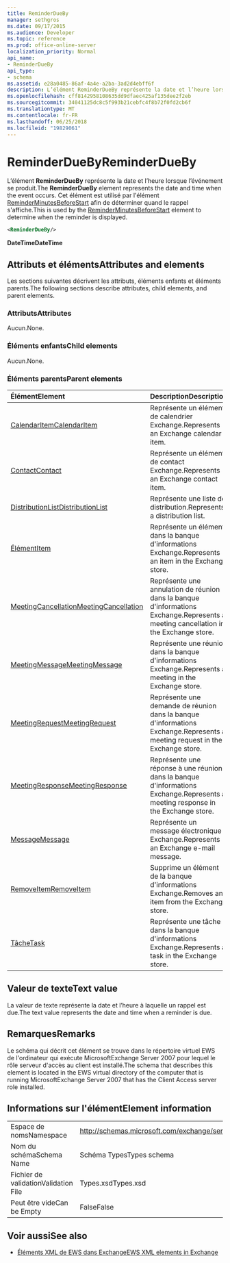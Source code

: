 ```yaml
---
title: ReminderDueBy
manager: sethgros
ms.date: 09/17/2015
ms.audience: Developer
ms.topic: reference
ms.prod: office-online-server
localization_priority: Normal
api_name:
- ReminderDueBy
api_type:
- schema
ms.assetid: e28a0485-86af-4a4e-a2ba-3ad2d4ebff6f
description: L’élément ReminderDueBy représente la date et l’heure lorsque l’événement se produit. Il est utilisé par l’élément ReminderMinutesBeforeStart pour déterminer quand le rappel s’affiche.
ms.openlocfilehash: cff8142958108635dd9dfaec425af135dee2f2eb
ms.sourcegitcommit: 34041125dc8c5f993b21cebfc4f8b72f0fd2cb6f
ms.translationtype: MT
ms.contentlocale: fr-FR
ms.lasthandoff: 06/25/2018
ms.locfileid: "19829061"
---
```

# <a name="reminderdueby"></a><span data-ttu-id="0010c-104">ReminderDueBy</span><span class="sxs-lookup"><span data-stu-id="0010c-104">ReminderDueBy</span></span>

<span data-ttu-id="0010c-105">L’élément **ReminderDueBy** représente la date et l’heure lorsque l’événement se produit.</span><span class="sxs-lookup"><span data-stu-id="0010c-105">The **ReminderDueBy** element represents the date and time when the event occurs.</span></span> <span data-ttu-id="0010c-106">Cet élément est utilisé par l'élément [ReminderMinutesBeforeStart](reminderminutesbeforestart.md) afin de déterminer quand le rappel s'affiche.</span><span class="sxs-lookup"><span data-stu-id="0010c-106">This is used by the [ReminderMinutesBeforeStart](reminderminutesbeforestart.md) element to determine when the reminder is displayed.</span></span> 
  
```xml
<ReminderDueBy/>
```

 <span data-ttu-id="0010c-107">**DateTime**</span><span class="sxs-lookup"><span data-stu-id="0010c-107">**DateTime**</span></span>
## <a name="attributes-and-elements"></a><span data-ttu-id="0010c-108">Attributs et éléments</span><span class="sxs-lookup"><span data-stu-id="0010c-108">Attributes and elements</span></span>

<span data-ttu-id="0010c-109">Les sections suivantes décrivent les attributs, éléments enfants et éléments parents.</span><span class="sxs-lookup"><span data-stu-id="0010c-109">The following sections describe attributes, child elements, and parent elements.</span></span>
  
### <a name="attributes"></a><span data-ttu-id="0010c-110">Attributs</span><span class="sxs-lookup"><span data-stu-id="0010c-110">Attributes</span></span>

<span data-ttu-id="0010c-111">Aucun.</span><span class="sxs-lookup"><span data-stu-id="0010c-111">None.</span></span>
  
### <a name="child-elements"></a><span data-ttu-id="0010c-112">Éléments enfants</span><span class="sxs-lookup"><span data-stu-id="0010c-112">Child elements</span></span>

<span data-ttu-id="0010c-113">Aucun.</span><span class="sxs-lookup"><span data-stu-id="0010c-113">None.</span></span>
  
### <a name="parent-elements"></a><span data-ttu-id="0010c-114">Éléments parents</span><span class="sxs-lookup"><span data-stu-id="0010c-114">Parent elements</span></span>

|<span data-ttu-id="0010c-115">**Élément**</span><span class="sxs-lookup"><span data-stu-id="0010c-115">**Element**</span></span>|<span data-ttu-id="0010c-116">**Description**</span><span class="sxs-lookup"><span data-stu-id="0010c-116">**Description**</span></span>|
|:-----|:-----|
|[<span data-ttu-id="0010c-117">CalendarItem</span><span class="sxs-lookup"><span data-stu-id="0010c-117">CalendarItem</span></span>](calendaritem.md) <br/> |<span data-ttu-id="0010c-118">Représente un élément de calendrier Exchange.</span><span class="sxs-lookup"><span data-stu-id="0010c-118">Represents an Exchange calendar item.</span></span>  <br/> |
|[<span data-ttu-id="0010c-119">Contact</span><span class="sxs-lookup"><span data-stu-id="0010c-119">Contact</span></span>](contact.md) <br/> |<span data-ttu-id="0010c-120">Représente un élément de contact Exchange.</span><span class="sxs-lookup"><span data-stu-id="0010c-120">Represents an Exchange contact item.</span></span>  <br/> |
|[<span data-ttu-id="0010c-121">DistributionList</span><span class="sxs-lookup"><span data-stu-id="0010c-121">DistributionList</span></span>](distributionlist.md) <br/> |<span data-ttu-id="0010c-122">Représente une liste de distribution.</span><span class="sxs-lookup"><span data-stu-id="0010c-122">Represents a distribution list.</span></span>  <br/> |
|[<span data-ttu-id="0010c-123">Élément</span><span class="sxs-lookup"><span data-stu-id="0010c-123">Item</span></span>](item.md) <br/> |<span data-ttu-id="0010c-124">Représente un élément dans la banque d'informations Exchange.</span><span class="sxs-lookup"><span data-stu-id="0010c-124">Represents an item in the Exchange store.</span></span>  <br/> |
|[<span data-ttu-id="0010c-125">MeetingCancellation</span><span class="sxs-lookup"><span data-stu-id="0010c-125">MeetingCancellation</span></span>](meetingcancellation.md) <br/> |<span data-ttu-id="0010c-126">Représente une annulation de réunion dans la banque d'informations Exchange.</span><span class="sxs-lookup"><span data-stu-id="0010c-126">Represents a meeting cancellation in the Exchange store.</span></span>  <br/> |
|[<span data-ttu-id="0010c-127">MeetingMessage</span><span class="sxs-lookup"><span data-stu-id="0010c-127">MeetingMessage</span></span>](meetingmessage.md) <br/> |<span data-ttu-id="0010c-128">Représente une réunion dans la banque d'informations Exchange.</span><span class="sxs-lookup"><span data-stu-id="0010c-128">Represents a meeting in the Exchange store.</span></span>  <br/> |
|[<span data-ttu-id="0010c-129">MeetingRequest</span><span class="sxs-lookup"><span data-stu-id="0010c-129">MeetingRequest</span></span>](meetingrequest.md) <br/> |<span data-ttu-id="0010c-130">Représente une demande de réunion dans la banque d'informations Exchange.</span><span class="sxs-lookup"><span data-stu-id="0010c-130">Represents a meeting request in the Exchange store.</span></span>  <br/> |
|[<span data-ttu-id="0010c-131">MeetingResponse</span><span class="sxs-lookup"><span data-stu-id="0010c-131">MeetingResponse</span></span>](meetingresponse.md) <br/> |<span data-ttu-id="0010c-132">Représente une réponse à une réunion dans la banque d'informations Exchange.</span><span class="sxs-lookup"><span data-stu-id="0010c-132">Represents a meeting response in the Exchange store.</span></span>  <br/> |
|[<span data-ttu-id="0010c-133">Message</span><span class="sxs-lookup"><span data-stu-id="0010c-133">Message</span></span>](message-ex15websvcsotherref.md) <br/> |<span data-ttu-id="0010c-134">Représente un message électronique Exchange.</span><span class="sxs-lookup"><span data-stu-id="0010c-134">Represents an Exchange e-mail message.</span></span>  <br/> |
|[<span data-ttu-id="0010c-135">RemoveItem</span><span class="sxs-lookup"><span data-stu-id="0010c-135">RemoveItem</span></span>](removeitem.md) <br/> |<span data-ttu-id="0010c-136">Supprime un élément de la banque d'informations Exchange.</span><span class="sxs-lookup"><span data-stu-id="0010c-136">Removes an item from the Exchange store.</span></span>  <br/> |
|[<span data-ttu-id="0010c-137">Tâche</span><span class="sxs-lookup"><span data-stu-id="0010c-137">Task</span></span>](task.md) <br/> |<span data-ttu-id="0010c-138">Représente une tâche dans la banque d'informations Exchange.</span><span class="sxs-lookup"><span data-stu-id="0010c-138">Represents a task in the Exchange store.</span></span>  <br/> |
   
## <a name="text-value"></a><span data-ttu-id="0010c-139">Valeur de texte</span><span class="sxs-lookup"><span data-stu-id="0010c-139">Text value</span></span>

<span data-ttu-id="0010c-140">La valeur de texte représente la date et l’heure à laquelle un rappel est due.</span><span class="sxs-lookup"><span data-stu-id="0010c-140">The text value represents the date and time when a reminder is due.</span></span>
  
## <a name="remarks"></a><span data-ttu-id="0010c-141">Remarques</span><span class="sxs-lookup"><span data-stu-id="0010c-141">Remarks</span></span>

<span data-ttu-id="0010c-142">Le schéma qui décrit cet élément se trouve dans le répertoire virtuel EWS de l'ordinateur qui exécute MicrosoftExchange Server 2007 pour lequel le rôle serveur d'accès au client est installé.</span><span class="sxs-lookup"><span data-stu-id="0010c-142">The schema that describes this element is located in the EWS virtual directory of the computer that is running MicrosoftExchange Server 2007 that has the Client Access server role installed.</span></span>
  
## <a name="element-information"></a><span data-ttu-id="0010c-143">Informations sur l'élément</span><span class="sxs-lookup"><span data-stu-id="0010c-143">Element information</span></span>

|||
|:-----|:-----|
|<span data-ttu-id="0010c-144">Espace de noms</span><span class="sxs-lookup"><span data-stu-id="0010c-144">Namespace</span></span>  <br/> |http://schemas.microsoft.com/exchange/services/2006/types  <br/> |
|<span data-ttu-id="0010c-145">Nom du schéma</span><span class="sxs-lookup"><span data-stu-id="0010c-145">Schema Name</span></span>  <br/> |<span data-ttu-id="0010c-146">Schéma Types</span><span class="sxs-lookup"><span data-stu-id="0010c-146">Types schema</span></span>  <br/> |
|<span data-ttu-id="0010c-147">Fichier de validation</span><span class="sxs-lookup"><span data-stu-id="0010c-147">Validation File</span></span>  <br/> |<span data-ttu-id="0010c-148">Types.xsd</span><span class="sxs-lookup"><span data-stu-id="0010c-148">Types.xsd</span></span>  <br/> |
|<span data-ttu-id="0010c-149">Peut être vide</span><span class="sxs-lookup"><span data-stu-id="0010c-149">Can be Empty</span></span>  <br/> |<span data-ttu-id="0010c-150">False</span><span class="sxs-lookup"><span data-stu-id="0010c-150">False</span></span>  <br/> |
   
## <a name="see-also"></a><span data-ttu-id="0010c-151">Voir aussi</span><span class="sxs-lookup"><span data-stu-id="0010c-151">See also</span></span>



- [<span data-ttu-id="0010c-152">Éléments XML de EWS dans Exchange</span><span class="sxs-lookup"><span data-stu-id="0010c-152">EWS XML elements in Exchange</span></span>](ews-xml-elements-in-exchange.md)

